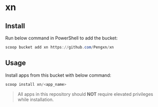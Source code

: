 # xn

## Install
Run below command in PowerShell to add the bucket:
``` powershell
scoop bucket add xn https://github.com/Pengxn/xn
```
## Usage
Install apps from this bucket with below command:
``` powershell
scoop install xn/<app_name>
```

> All apps in this repository should **NOT** require elevated privileges while installation.
